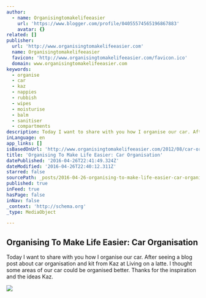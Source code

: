 ```yaml
---
author:
  - name: Organisingtomakelifeeasier
    url: 'https://www.blogger.com/profile/04055574565196867883'
    avatar: {}
related: []
publisher:
  url: 'http://www.organisingtomakelifeeasier.com'
  name: Organisingtomakelifeeasier
  favicon: 'http://www.organisingtomakelifeeasier.com/favicon.ico'
  domain: www.organisingtomakelifeeasier.com
keywords:
  - organise
  - car
  - kaz
  - nappies
  - rubbish
  - wipes
  - moisturise
  - balm
  - sanitiser
  - compartments
description: Today I want to share with you how I organise our car. After seeing a blog post about car organisation and kit from Kaz at Living on a latte. I thought some areas of our car could be organised better. Thanks for the inspiration and the ideas Kaz.
inLanguage: en
app_links: []
isBasedOnUrl: 'http://www.organisingtomakelifeeasier.com/2012/08/car-organisation.html'
title: 'Organising To Make Life Easier: Car Organisation'
datePublished: '2016-04-26T22:41:49.324Z'
dateModified: '2016-04-26T22:40:12.311Z'
starred: false
sourcePath: _posts/2016-04-26-organising-to-make-life-easier-car-organisation.md
published: true
inFeed: true
hasPage: false
inNav: false
_context: 'http://schema.org'
_type: MediaObject

---
```

<article style=""><h1>Organising To Make Life Easier: Car Organisation</h1><p>Today I want to share with you how I organise our car. After seeing a blog post about car organisation and kit from Kaz at Living on a latte. I thought some areas of our car could be organised better. Thanks for the inspiration and the ideas Kaz.</p><img src="http://2.bp.blogspot.com/-qmENu_HW0a4/UBy8eB-NpdI/AAAAAAAABQU/jYZL4SPfOrQ/w1200-h630-p-nu/P1040199.JPG" /></article>